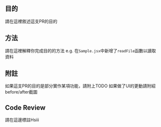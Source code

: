 ## 目的
請在這裡敘述這支PR的目的

## 方法
請在這裡解釋你完成目的的方法
e.g. 在`Sample.jsx`中新增了`readFile`函數以讀取資料

## 附註
如果這支PR的目的是部分實作某項功能，請附上TODO
如果做了UI的更動請附紹before/after截圖

## Code Review
請在這邊標註Hsiii
